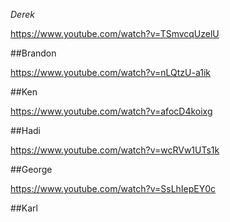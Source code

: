 *Derek*

https://www.youtube.com/watch?v=TSmvcqUzelU

##Brandon

https://www.youtube.com/watch?v=nLQtzU-a1ik

##Ken

https://www.youtube.com/watch?v=afocD4koixg

##Hadi

https://www.youtube.com/watch?v=wcRVw1UTs1k

##George

https://www.youtube.com/watch?v=SsLhIepEY0c

##Karl

